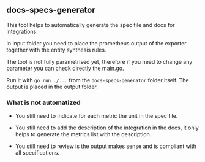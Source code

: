 ## docs-specs-generator

This tool helps to automatically generate the spec file and docs for integrations.

In input folder you need to place the prometheus output of the exporter together with the entity
synthesis rules.

The tool is not fully parametrised yet, therefore if you need to change any parameter you can check 
directly the main.go.

Run it with `go run ./...` from the `docs-specs-generator` folder itself. The output is placed in the output folder.

### What is not automatized

 - You still need to indicate for each metric the unit in the spec file.

 - You still need to add the description of the integration in the docs, it only helps to generate the metrics list with
   the description.   

 - You still need to review is the output makes sense and is compliant with all specifications.